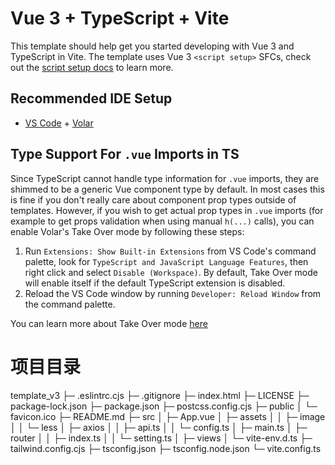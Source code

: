 # Vue 3 + TypeScript + Vite

This template should help get you started developing with Vue 3 and TypeScript in Vite. The template uses Vue 3 `<script setup>` SFCs, check out the [script setup docs](https://v3.vuejs.org/api/sfc-script-setup.html#sfc-script-setup) to learn more.

## Recommended IDE Setup

- [VS Code](https://code.visualstudio.com/) + [Volar](https://marketplace.visualstudio.com/items?itemName=Vue.volar)

## Type Support For `.vue` Imports in TS

Since TypeScript cannot handle type information for `.vue` imports, they are shimmed to be a generic Vue component type by default. In most cases this is fine if you don't really care about component prop types outside of templates. However, if you wish to get actual prop types in `.vue` imports (for example to get props validation when using manual `h(...)` calls), you can enable Volar's Take Over mode by following these steps:

1. Run `Extensions: Show Built-in Extensions` from VS Code's command palette, look for `TypeScript and JavaScript Language Features`, then right click and select `Disable (Workspace)`. By default, Take Over mode will enable itself if the default TypeScript extension is disabled.
2. Reload the VS Code window by running `Developer: Reload Window` from the command palette.

You can learn more about Take Over mode [here](https://github.com/johnsoncodehk/volar/discussions/471)
# 项目目录

template_v3
├─ .eslintrc.cjs
├─ .gitignore
├─ index.html
├─ LICENSE
├─ package-lock.json
├─ package.json
├─ postcss.config.cjs
├─ public
│  └─ favicon.ico
├─ README.md
├─ src
│  ├─ App.vue
│  ├─ assets
│  │  ├─ image
│  │  └─ less
│  ├─ axios
│  │  ├─ api.ts
│  │  └─ config.ts
│  ├─ main.ts
│  ├─ router
│  │  ├─ index.ts
│  │  └─ setting.ts
│  ├─ views
│  └─ vite-env.d.ts
├─ tailwind.config.cjs
├─ tsconfig.json
├─ tsconfig.node.json
└─ vite.config.ts

```